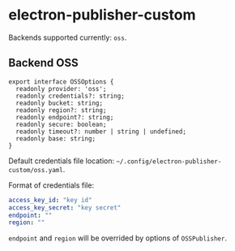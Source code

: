 # electron-publisher-custom

Backends supported currently: `oss`.

## Backend OSS

```
export interface OSSOptions {
  readonly provider: 'oss';
  readonly credentials?: string;
  readonly bucket: string;
  readonly region?: string;
  readonly endpoint?: string;
  readonly secure: boolean;
  readonly timeout?: number | string | undefined;
  readonly base: string;
}
```

Default credentials file location: `~/.config/electron-publisher-custom/oss.yaml`.

Format of credentials file:
```yaml
access_key_id: "key id"
access_key_secret: "key secret"
endpoint: ""
region: ""
```

`endpoint` and `region` will be overrided by options of `OSSPublisher`.
